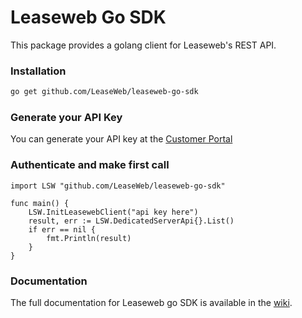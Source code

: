 # Leaseweb Go SDK

This package provides a golang client for Leaseweb's REST API.

### Installation

```bash
go get github.com/LeaseWeb/leaseweb-go-sdk
```

### Generate your API Key
You can generate your API key at the [Customer Portal](https://secure.leaseweb.com/)

### Authenticate and make first call
```golang
import LSW "github.com/LeaseWeb/leaseweb-go-sdk"

func main() {
    LSW.InitLeasewebClient("api key here")
    result, err := LSW.DedicatedServerApi{}.List()
    if err == nil {
        fmt.Println(result)
    }
}
```

### Documentation
The full documentation for Leaseweb go SDK is available in the [wiki](https://github.com/LeaseWeb/leaseweb-go-sdk/wiki).

